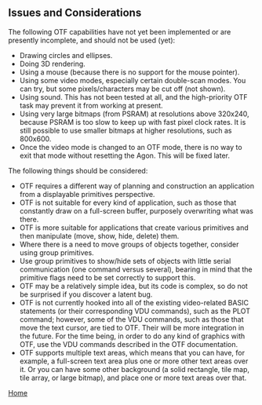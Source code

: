 ## Issues and Considerations

The following OTF capabilities have not yet been implemented or are presently incomplete, and should not be used (yet):

* Drawing circles and ellipses.
* Doing 3D rendering.
* Using a mouse (because there is no support for the mouse pointer).
* Using some video modes, especially certain double-scan modes. You can try, but some pixels/characters may be cut off (not shown).
* Using sound. This has not been tested at all, and the high-priority OTF task may prevent it from working at present.
* Using very large bitmaps (from PSRAM) at resolutions above 320x240, because PSRAM is too slow to keep up with fast pixel clock rates. It is still possible to use smaller bitmaps at higher resolutions, such as 800x600.
* Once the video mode is changed to an OTF mode, there is no way to exit that mode without resetting the Agon. This will be fixed later.

The following things should be considered:

* OTF requires a different way of planning and construction an application from a displayable primitives perspective.
* OTF is not suitable for every kind of application, such as those that constantly draw on a full-screen buffer, purposely overwriting what was there.
* OTF is more suitable for applications that create various primitives and then manipulate (move, show, hide, delete) them.
* Where there is a need to move groups of objects together, consider using group primitives.
* Use group primitives to show/hide sets of objects with little serial communication (one command versus several), bearing in mind that the primitive flags need to be set correctly to support this.
* OTF may be a relatively simple idea, but its code is complex, so do not be surprised if you discover a latent bug.
* OTF is not currently hooked into all of the existing video-related BASIC statements (or their corresponding VDU commands), such as the PLOT command; however, some of the VDU commands, such as those that move the text cursor, are tied to OTF. Their will be more integration in the future. For the time being, in order to do any kind of graphics with OTF, use the VDU commands described in the OTF documentation.
* OTF supports multiple text areas, which means that you can have, for example, a full-screen text area plus one or more other text areas over it. Or you can have some other background (a solid rectangle, tile map, tile array, or large bitmap), and place one or more text areas over that.

[Home](otf_mode.md)
